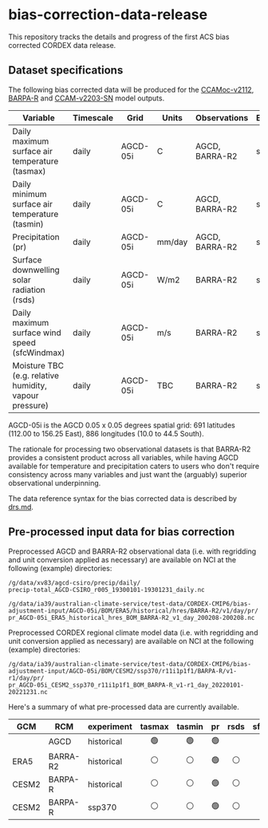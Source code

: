 # bias-correction-data-release

This repository tracks the details and progress of the first ACS bias corrected CORDEX data release.

## Dataset specifications

The following bias corrected data will be produced for the
[CCAMoc-v2112](https://dx.doi.org/10.25914/8fve-1910),
[BARPA-R](https://dx.doi.org/10.25914/z1x6-dq28) and
[CCAM-v2203-SN](https://dx.doi.org/10.25914/rd73-4m3) model outputs.

| Variable | Timescale | Grid | Units | Observations | Experiments |
| ---      | ---       | ---  | ---   | ---          | ---         |
| Daily maximum surface air temperature (tasmax) | daily | AGCD-05i | C | AGCD, BARRA-R2 | ssp370 |
| Daily minimum surface air temperature (tasmin) | daily | AGCD-05i | C | AGCD, BARRA-R2 | ssp370 |
| Precipitation (pr) | daily | AGCD-05i | mm/day | AGCD, BARRA-R2 | ssp370 |
| Surface downwelling solar radiation (rsds) | daily | AGCD-05i | W/m2 | BARRA-R2 | ssp370 |
| Daily maximum surface wind speed (sfcWindmax) | daily | AGCD-05i | m/s | BARRA-R2 | ssp370 |
| Moisture TBC (e.g. relative humidity, vapour pressure) | daily | AGCD-05i | TBC | BARRA-R2 | ssp370 |

AGCD-05i is the AGCD 0.05 x 0.05 degrees spatial grid: 691 latitudes (112.00 to 156.25 East), 886 longitudes (10.0 to 44.5 South). 

The rationale for processing two observational datasets is that BARRA-R2 provides a consistent product across all variables,
while having AGCD available for temperature and precipitation caters to users who don't require consistency across many variables
and just want the (arguably) superior observational underpinning.

The data reference syntax for the bias corrected data is described by [drs.md](drs.md).

## Pre-processed input data for bias correction

Preprocessed AGCD and BARRA-R2 observational data (i.e. with regridding and unit conversion applied as necessary)
are available on NCI at the following (example) directories:
```
/g/data/xv83/agcd-csiro/precip/daily/
precip-total_AGCD-CSIRO_r005_19300101-19301231_daily.nc

/g/data/ia39/australian-climate-service/test-data/CORDEX-CMIP6/bias-adjustment-input/AGCD-05i/BOM/ERA5/historical/hres/BARRA-R2/v1/day/pr/
pr_AGCD-05i_ERA5_historical_hres_BOM_BARRA-R2_v1_day_200208-200208.nc
```

Preprocessed CORDEX regional climate model data (i.e. with regridding and unit conversion applied as necessary)
are available on NCI at the following (example) directories:
```
/g/data/ia39/australian-climate-service/test-data/CORDEX-CMIP6/bias-adjustment-input/AGCD-05i/BOM/CESM2/ssp370/r11i1p1f1/BARPA-R/v1-r1/day/pr/
pr_AGCD-05i_CESM2_ssp370_r11i1p1f1_BOM_BARPA-R_v1-r1_day_20220101-20221231.nc
```
Here's a summary of what pre-processed data are currently available.

| GCM | RCM | experiment | tasmax | tasmin | pr | rsds | sfcWindmax | moisture | 
| ---   | --- | ---        | :-:    | :-:    | :-:| :-:  | :-:        | :-:      |
|  | AGCD | historical | :green_circle: | :green_circle: | :green_circle: |  |  |  |
| ERA5 | BARRA-R2 | historical | :white_circle: | :white_circle: | :green_circle: | :white_circle: | :white_circle: | :white_circle: |
| CESM2 | BARPA-R | historical | :white_circle: | :white_circle: | :green_circle: | :white_circle: | :white_circle: | :white_circle: |
| CESM2 | BARPA-R | ssp370 | :white_circle: | :white_circle: | :green_circle: | :white_circle: | :white_circle: | :white_circle: |
